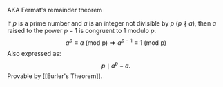 AKA Fermat's remainder theorem

If $p$ is a prime number and $a$ is an integer not divisible by $p$ ($p\nmid a$), then $a$ raised to the power $p-1$ is congruent to $1$ modulo $p$.
$$a^p\equiv a \text{ (mod p)}\Rightarrow a^{p-1}\equiv1\text{ (mod p)}$$
Also expressed as:$$p\mid a^p-a.$$Provable by [[Eurler's Theorem]].